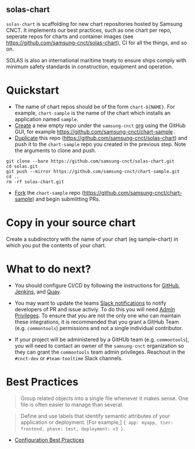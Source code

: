 solas-chart
-----------

`solas-chart` is scaffolding for new chart repositories hosted by Samsung CNCT. It implements our best practices, such as one chart per repo, seperate repos for charts and container images (see https://github.com/samsung-cnct/solas-chart), CI for all the things, and so on.

SOLAS is also an international maritime treaty to ensure ships comply with minimum safety standards in construction, equipment and operation.

# Quickstart

- The name of chart repos should be of the form `chart-${NAME}`. For example, `chart-sample` is the name of the chart which installs an application named `sample`.
- [Create](https://help.github.com/articles/creating-a-new-repository/) a new empty repo under the `samsung-cnct` [org](https://github.com/samsung-cnct) using the GitHub GUI, for example https://github.com/samsung-cnct/chart-sample .
- [Duplicate](https://help.github.com/articles/duplicating-a-repository/) this repo (https://github.com/samsung-cnct/solas-chart) and push it to the `chart-sample` repo you created in the previous step. Note the arguments to clone and push.

```
git clone --bare https://github.com/samsung-cnct/solas-chart.git
cd solas.git
git push --mirror https://github.com/samsung-cnct/chart-sample.git
cd ..
rm -rf solas-chart.git
```

- [Fork](https://help.github.com/articles/fork-a-repo/) the `chart-sample` repo (https://github.com/samsung-cnct/chart-sample) and begin submiitting PRs.

# Copy in your source chart

Create a subdirectory with the name of your chart (eg sample-chart) in which you put the contents of your chart.

# What to do next?

- You should configure CI/CD by following the instructions for [GitHub](https://github.com/samsung-cnct/solas-chart/blob/master/docs/github.md), [Jenkins](https://github.com/samsung-cnct/solas-chart/blob/master/docs/jenkins.md), and [Quay](https://github.com/samsung-cnct/solas-chart/blob/master/docs/quay.md).

- You may want to update the teams [Slack notifications](https://samsung-cnct.slack.com/apps/search?q=github) to notify developers of PR and issue activiy. To do this you will need [Admin Privileges](https://help.github.com/articles/repository-permission-levels-for-an-organization/). To ensure that you are not the only one who can maintain these integrations, it is recommended that you grant a GitHub Team (e.g. `commontools`) permissions and not a single individual contributor.

- If your project will be administered by a GitHUb team (e.g. `commontools`), you will need to contact an owner of the `samsung-cnct` organization so they can grant the `commontools` team admin privileges. Reachout in the `#cnct-dev` or `#team-tooltime` Slack channels.

# Best Practices

> Group related objects into a single file whenever it makes sense. One file is often easier to manage than several.

> Define and use labels that identify semantic attributes of your application or deployment. [For example,] `{ app: myapp, tier: frontend, phase: test, deployment: v3 }`.

 - [Configuration Best Practices](https://kubernetes.io/docs/concepts/configuration/overview/)

